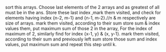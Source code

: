 sort this arrays.
Choose last elements of the 2 arrays and as greatest of all must be in the ans.
Store these last index ,mark them visited, and check for elements having index {n-2, m-1} and {n-1, m-2}.//n & m respectively are size of arrays.
mark them visited, according to their sum store sum & index values them, put maximum sum of those 2 in the  array, 
For the index of maximum of 2, similarly find for index {x-1, y} & {x, y-1}.
mark them visited, according to their sum and previously left sum store those sum and index values, put maximum sum and repeat this step until k.
